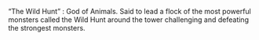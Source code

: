 “The Wild Hunt” : God of Animals. Said to lead a flock of the most powerful monsters called the Wild Hunt around the tower challenging and defeating the strongest monsters.